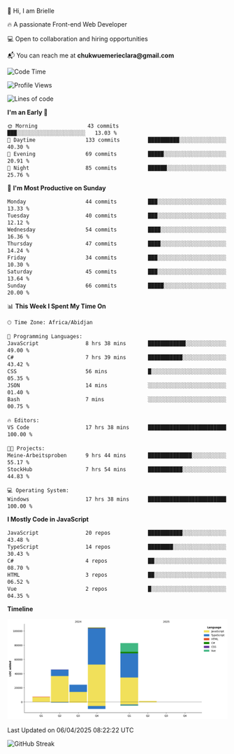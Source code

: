 <div align="left">
  <p>👋 Hi, I am Brielle</p>
  <p>🔥 A passionate Front-end Web Developer</p>
  <p>💻 Open to collaboration and hiring opportunities</p>
  <p>📬 You can reach me at <strong>chukwuemerieclara@gmail.com</strong></p>
</div>


 
 <!--START_SECTION:waka-->
![Code Time](http://img.shields.io/badge/Code%20Time-576%20hrs%2054%20mins-blue)

![Profile Views](http://img.shields.io/badge/Profile%20Views-8-blue)

![Lines of code](https://img.shields.io/badge/From%20Hello%20World%20I%27ve%20Written-265.9%20thousand%20lines%20of%20code-blue)

**I'm an Early 🐤** 

```text
🌞 Morning                43 commits          ███░░░░░░░░░░░░░░░░░░░░░░   13.03 % 
🌆 Daytime                133 commits         ██████████░░░░░░░░░░░░░░░   40.30 % 
🌃 Evening                69 commits          █████░░░░░░░░░░░░░░░░░░░░   20.91 % 
🌙 Night                  85 commits          ██████░░░░░░░░░░░░░░░░░░░   25.76 % 
```
📅 **I'm Most Productive on Sunday** 

```text
Monday                   44 commits          ███░░░░░░░░░░░░░░░░░░░░░░   13.33 % 
Tuesday                  40 commits          ███░░░░░░░░░░░░░░░░░░░░░░   12.12 % 
Wednesday                54 commits          ████░░░░░░░░░░░░░░░░░░░░░   16.36 % 
Thursday                 47 commits          ████░░░░░░░░░░░░░░░░░░░░░   14.24 % 
Friday                   34 commits          ███░░░░░░░░░░░░░░░░░░░░░░   10.30 % 
Saturday                 45 commits          ███░░░░░░░░░░░░░░░░░░░░░░   13.64 % 
Sunday                   66 commits          █████░░░░░░░░░░░░░░░░░░░░   20.00 % 
```


📊 **This Week I Spent My Time On** 

```text
🕑︎ Time Zone: Africa/Abidjan

💬 Programming Languages: 
JavaScript               8 hrs 38 mins       ████████████░░░░░░░░░░░░░   49.00 % 
C#                       7 hrs 39 mins       ███████████░░░░░░░░░░░░░░   43.42 % 
CSS                      56 mins             █░░░░░░░░░░░░░░░░░░░░░░░░   05.35 % 
JSON                     14 mins             ░░░░░░░░░░░░░░░░░░░░░░░░░   01.40 % 
Bash                     7 mins              ░░░░░░░░░░░░░░░░░░░░░░░░░   00.75 % 

🔥 Editors: 
VS Code                  17 hrs 38 mins      █████████████████████████   100.00 % 

🐱‍💻 Projects: 
Meine-Arbeitsproben      9 hrs 44 mins       ██████████████░░░░░░░░░░░   55.17 % 
StockHub                 7 hrs 54 mins       ███████████░░░░░░░░░░░░░░   44.83 % 

💻 Operating System: 
Windows                  17 hrs 38 mins      █████████████████████████   100.00 % 
```

**I Mostly Code in JavaScript** 

```text
JavaScript               20 repos            ███████████░░░░░░░░░░░░░░   43.48 % 
TypeScript               14 repos            ████████░░░░░░░░░░░░░░░░░   30.43 % 
C#                       4 repos             ██░░░░░░░░░░░░░░░░░░░░░░░   08.70 % 
HTML                     3 repos             ██░░░░░░░░░░░░░░░░░░░░░░░   06.52 % 
Vue                      2 repos             █░░░░░░░░░░░░░░░░░░░░░░░░   04.35 % 
```



**Timeline**

![Lines of Code chart](https://raw.githubusercontent.com/Brielle28/Brielle28/main/assets/bar_graph.png)


 Last Updated on 06/04/2025 08:22:22 UTC
<!--END_SECTION:waka-->

![GitHub Streak](https://github-readme-streak-stats.herokuapp.com/?user=Brielle28)



